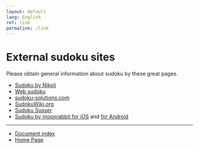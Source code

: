 ```yaml
---
layout: default
lang: English
ref: link
permalink: /link
---
```


# External sudoku sites

Please obtain general information about sudoku by these great pages.

- [Sudoku by Nikoli](http://nikoli.co.jp/en/puzzles/sudoku.html)
- [Web sudoku](https://www.websudoku.com/)
- [sudoku-solutions.com](http://www.sudoku-solutions.com/)
- [SudokuWiki.org](http://www.sudokuwiki.org)
- [Sudoku Susser](http://www.madoverlord.com/wiki/doku.php/madoverlord:projects-sudoku)
- [Sudoku by moonrabbit  for iOS](https://itunes.apple.com/app/sudoku/id426472181) and [for Android](https://play.google.com/store/apps/details?id=com.moonrabbit.sudoku)

- - -

- [Document index](./#document)
- [Home Page](./)
